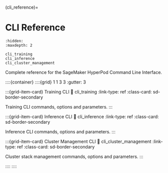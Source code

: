 (cli_reference)=

# CLI Reference

```{toctree}
:hidden:
:maxdepth: 2

cli_training
cli_inference
cli_cluster_management
```

Complete reference for the SageMaker HyperPod Command Line Interface.

::::{container}
::::{grid} 1 1 3 3
:gutter: 3

:::{grid-item-card} Training CLI
:link: cli_training
:link-type: ref
:class-card: sd-border-secondary

Training CLI commands, options and parameters.
:::

:::{grid-item-card} Inference CLI
:link: cli_inference
:link-type: ref
:class-card: sd-border-secondary

Inference CLI commands, options and parameters.
:::

:::{grid-item-card} Cluster Management CLI
:link: cli_cluster_management
:link-type: ref
:class-card: sd-border-secondary

Cluster stack management commands, options and parameters.
:::

::::
::::